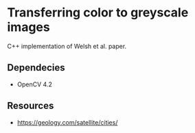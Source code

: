 # Transferring color to greyscale images
C++ implementation of Welsh et al. paper.

## Dependecies
* OpenCV 4.2

## Resources
* https://geology.com/satellite/cities/ 
